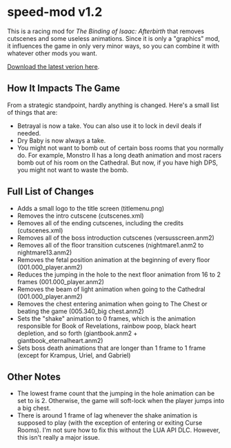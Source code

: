# speed-mod v1.2

This is a racing mod for *The Binding of Isaac: Afterbirth* that removes cutscenes and some useless animations. Since it is only a "graphics" mod, it influences the game in only very minor ways, so you can combine it with whatever other mods you want.

[Download the latest verion here](https://github.com/Zamiell/speed-mod/releases).

## How It Impacts The Game
From a strategic standpoint, hardly anything is changed. Here's a small list of things that are:

* Betrayal is now a take. You can also use it to lock in devil deals if needed.
* Dry Baby is now always a take.
* You might not want to bomb out of certain boss rooms that you normally do. For example, Monstro II has a long death animation and most racers bomb out of his room on the Cathedral. But now, if you have high DPS, you might not want to waste the bomb.


## Full List of Changes
* Adds a small logo to the title screen (titlemenu.png)
* Removes the intro cutscene (cutscenes.xml)
* Removes all of the ending cutscenes, including the credits (cutscenes.xml)
* Removes all of the boss introduction cutscenes (versusscreen.anm2)
* Removes all of the floor transition cutscenes (nightmare1.anm2 to nightmare13.anm2)
* Removes the fetal position animation at the beginning of every floor (001.000_player.anm2)
* Reduces the jumping in the hole to the next floor animation from 16 to 2 frames (001.000_player.anm2)
* Removes the beam of light animation when going to the Cathedral (001.000_player.anm2)
* Removes the chest entering animation when going to The Chest or beating the game (005.340_big chest.anm2)
* Sets the "shake" animation to 0 frames, which is the animation responsible for Book of Revelations, rainbow poop, black heart depletion, and so forth (giantbook.anm2 + giantbook_eternalheart.anm2)
* Sets boss death animations that are longer than 1 frame to 1 frame (except for Krampus, Uriel, and Gabriel)

## Other Notes
* The lowest frame count that the jumping in the hole animation can be set to is 2. Otherwise, the game will soft-lock when the player jumps into a big chest.
* There is around 1 frame of lag whenever the shake animation is supposed to play (with the exception of entering or exiting Curse Rooms). I'm not sure how to fix this without the LUA API DLC. However, this isn't really a major issue.

